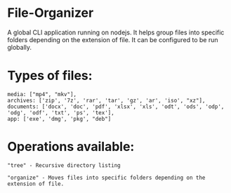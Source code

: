 # File-Organizer

 A global CLI application running on nodejs.  It helps group files into specific folders depending on the extension of file. It can be configured to be run globally.
 

# Types of files:
    media: ["mp4", "mkv"],
    archives: ['zip', '7z', 'rar', 'tar', 'gz', 'ar', 'iso', "xz"],
    documents: ['docx', 'doc', 'pdf', 'xlsx', 'xls', 'odt', 'ods', 'odp', 'odg', 'odf', 'txt', 'ps', 'tex'],
    app: ['exe', 'dmg', 'pkg', "deb"]

# Operations available: 
    "tree" - Recursive directory listing

    "organize" - Moves files into specific folders depending on the extension of file.
 


